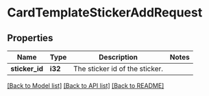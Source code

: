 # CardTemplateStickerAddRequest

## Properties

Name | Type | Description | Notes
------------ | ------------- | ------------- | -------------
**sticker_id** | **i32** | The sticker id of the sticker. | 

[[Back to Model list]](../README.md#documentation-for-models) [[Back to API list]](../README.md#documentation-for-api-endpoints) [[Back to README]](../README.md)


